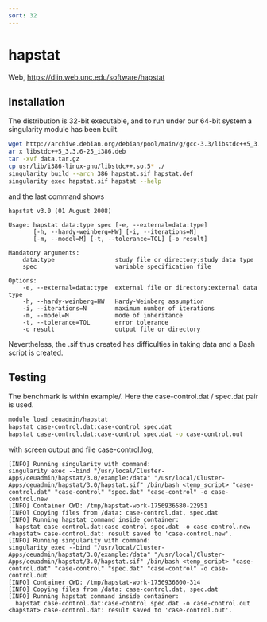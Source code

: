 ```yaml
---
sort: 32
---
```


# hapstat

Web, <https://dlin.web.unc.edu/software/hapstat>

## Installation

The distribution is 32-bit executable, and to run under our 64-bit system a singularity module has been built.

```bash
wget http://archive.debian.org/debian/pool/main/g/gcc-3.3/libstdc++5_3.3.6-25_i386.deb
ar x libstdc++5_3.3.6-25_i386.deb
tar -xvf data.tar.gz
cp usr/lib/i386-linux-gnu/libstdc++.so.5* ./
singularity build --arch 386 hapstat.sif hapstat.def
singularity exec hapstat.sif hapstat --help
```

and the last command shows

```
hapstat v3.0 (01 August 2008)

Usage: hapstat data:type spec [-e, --external=data:type]
       [-h, --hardy-weinberg=HW] [-i, --iterations=N]
       [-m, --model=M] [-t, --tolerance=TOL] [-o result]

Mandatory arguments:
    data:type                 study file or directory:study data type
    spec                      variable specification file

Options:
    -e, --external=data:type  external file or directory:external data type
    -h, --hardy-weinberg=HW   Hardy-Weinberg assumption
    -i, --iterations=N        maximum number of iterations
    -m, --model=M             mode of inheritance
    -t, --tolerance=TOL       error tolerance
    -o result                 output file or directory
```

Nevertheless, the .sif thus created has difficulties in taking data and a Bash script is created.

## Testing

The benchmark is within example/. Here the case-control.dat / spec.dat pair is used.

```bash
module load ceuadmin/hapstat
hapstat case-control.dat:case-control spec.dat
hapstat case-control.dat:case-control spec.dat -o case-control.out
```

with screen output and file case-control.log,

```
[INFO] Running singularity with command:
singularity exec --bind "/usr/local/Cluster-Apps/ceuadmin/hapstat/3.0/example:/data" "/usr/local/Cluster-Apps/ceuadmin/hapstat/3.0/hapstat.sif" /bin/bash <temp_script> "case-control.dat" "case-control" "spec.dat" "case-control" -o case-control.new
[INFO] Container CWD: /tmp/hapstat-work-1756936580-22951
[INFO] Copying files from /data: case-control.dat, spec.dat
[INFO] Running hapstat command inside container:
  hapstat case-control.dat:case-control spec.dat -o case-control.new
<hapstat> case-control.dat: result saved to 'case-control.new'.
[INFO] Running singularity with command:
singularity exec --bind "/usr/local/Cluster-Apps/ceuadmin/hapstat/3.0/example:/data" "/usr/local/Cluster-Apps/ceuadmin/hapstat/3.0/hapstat.sif" /bin/bash <temp_script> "case-control.dat" "case-control" "spec.dat" "case-control" -o case-control.out
[INFO] Container CWD: /tmp/hapstat-work-1756936600-314
[INFO] Copying files from /data: case-control.dat, spec.dat
[INFO] Running hapstat command inside container:
  hapstat case-control.dat:case-control spec.dat -o case-control.out
<hapstat> case-control.dat: result saved to 'case-control.out'.
```
